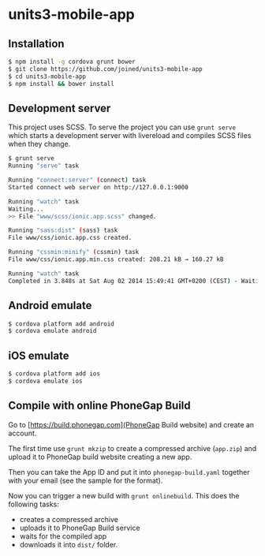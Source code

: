 units3-mobile-app
=====================

## Installation

```bash
$ npm install -g cordova grunt bower
$ git clone https://github.com/joined/units3-mobile-app
$ cd units3-mobile-app
$ npm install && bower install
```

## Development server

This project uses SCSS. To serve the project you can use `grunt serve` which starts a development server
with livereload and compiles SCSS files when they change.

```bash
$ grunt serve
Running "serve" task

Running "connect:server" (connect) task
Started connect web server on http://127.0.0.1:9000

Running "watch" task
Waiting...
>> File "www/scss/ionic.app.scss" changed.

Running "sass:dist" (sass) task
File www/css/ionic.app.css created.

Running "cssmin:minify" (cssmin) task
File www/css/ionic.app.min.css created: 208.21 kB → 160.27 kB

Running "watch" task
Completed in 3.848s at Sat Aug 02 2014 15:49:41 GMT+0200 (CEST) - Waiting...
```

## Android emulate

```bash
$ cordova platform add android
$ cordova emulate android
```

## iOS emulate

```bash
$ cordova platform add ios
$ cordova emulate ios
```

## Compile with online PhoneGap Build

Go to [https://build.phonegap.com](PhoneGap Build website) and create an account.

The first time use `grunt mkzip` to create a compressed archive (`app.zip`) and upload it to PhoneGap build website
creating a new app.

Then you can take the App ID and put it into `phonegap-build.yaml` together with your email (see the sample for the format).

Now you can trigger a new build with `grunt onlinebuild`. This does the following tasks:

+ creates a compressed archive
+ uploads it to PhoneGap Build service
+ waits for the compiled app
+ downloads it into `dist/` folder.